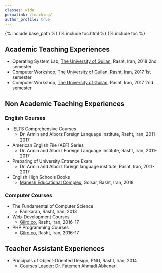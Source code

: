 ```yaml
---
classes: wide
permalink: /teaching/
author_profile: true
---
```


{% include base_path %}
{% include toc.html %}
{% include toc %}

## Academic Teaching Experiences
*   Operating System Lab, [The University of Guilan](http://ce.guilan.ac.ir), Rasht, Iran, 2018 2nd semester
*   Computer Workshop, [The University of Guilan](http://ce.guilan.ac.ir), Rasht, Iran, 2017 1st semester
*   Computer Workshop, [The University of Guilan](http://ce.guilan.ac.ir), Rasht, Iran, 2017 2nd semester

## Non Academic Teaching Experiences
### English Courses
*   IELTS Comprehensive Courses
    *   Dr. Armin and Alborz Foreign Language Institute, Rasht, Iran, 2011-2017
*   American English File (AEF) Series
    *   Dr. Armin and Alborz Foreign Language Institute, Rasht, Iran, 2011-2017
*   Preparing of University Entrance Exam
    *   Dr. Armin and Alborz foreign language institute, Rasht, Iran, 2011-2017
*   English High Schools Books
    *   [Manesh Educational Complex](http://maneshsch.com), Golsar, Rasht, Iran, 2018

### Computer Courses
*   The Fundamental of Computer Science
    *   Fanikaran, Rasht, Iran, 2013
*   Web-Development Courses
    *   [Gilro.co](http://gilro.net), Rasht, Iran, 2016-17
*   PHP Programming Courses
    *   [Gilro.co](http://gilro.net), Rasht, Iran, 2016-17

## Teacher Assistant Experiences
*   Principals of Object-Oriented Design, PNU, Rasht, Iran, 2014
    *   Courses Leader: Dr. Fatemeh Ahmadi Abkenari
